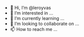 - 👋 Hi, I’m @leroyvas
- 👀 I’m interested in ...
- 🌱 I’m currently learning ...
- 💞️ I’m looking to collaborate on ...
- 📫 How to reach me ...

<!---
leroyvas/leroyvas is a ✨ special ✨ repository because its `README.md` (this file) appears on your GitHub profile.
You can click the Preview link to take a look at your changes.
--->
